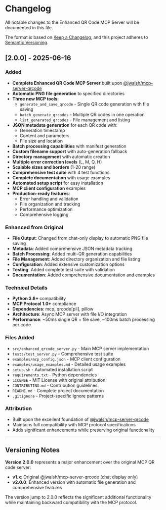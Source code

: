 # Changelog

All notable changes to the Enhanced QR Code MCP Server will be documented in this file.

The format is based on [Keep a Changelog](https://keepachangelog.com/en/1.0.0/),
and this project adheres to [Semantic Versioning](https://semver.org/spec/v2.0.0.html).

## [2.0.0] - 2025-06-16

### Added
- **Complete Enhanced QR Code MCP Server** built upon [@jwalsh/mcp-server-qrcode](https://github.com/jwalsh/mcp-server-qrcode)
- **Automatic PNG file generation** to specified directories
- **Three new MCP tools**:
  - `generate_and_save_qrcode` - Single QR code generation with file saving
  - `batch_generate_qrcodes` - Multiple QR codes in one operation
  - `list_generated_qrcodes` - File management and listing
- **JSON metadata generation** for each QR code with:
  - Generation timestamp
  - Content and parameters
  - File size and location
- **Batch processing capabilities** with manifest generation
- **Custom filename support** with auto-generation fallback
- **Directory management** with automatic creation
- **Multiple error correction levels** (L, M, Q, H)
- **Scalable sizes and borders** (1-20 range)
- **Comprehensive test suite** with 4 test functions
- **Complete documentation** with usage examples
- **Automated setup script** for easy installation
- **MCP client configuration** examples
- **Production-ready features**:
  - Error handling and validation
  - File organization and tracking
  - Performance optimization
  - Comprehensive logging

### Enhanced from Original
- **File Output**: Changed from chat-only display to automatic PNG file saving
- **Metadata**: Added comprehensive JSON metadata tracking
- **Batch Processing**: Added multi-QR generation capabilities
- **File Management**: Added directory organization and file listing
- **Configuration**: Added extensive customization options
- **Testing**: Added complete test suite with validation
- **Documentation**: Added comprehensive documentation and examples

### Technical Details
- **Python 3.8+** compatibility
- **MCP Protocol 1.0+** compliance
- **Dependencies**: mcp, qrcode[pil], pillow
- **Architecture**: Async MCP server with file I/O integration
- **Performance**: ~50ms single QR + file save, ~100ms batch processing per code

### Files Added
- `src/enhanced_qrcode_server.py` - Main MCP server implementation
- `tests/test_server.py` - Comprehensive test suite
- `examples/mcp_config.json` - MCP client configuration
- `examples/usage_examples.md` - Detailed usage examples
- `setup.sh` - Automated installation script
- `requirements.txt` - Python dependencies
- `LICENSE` - MIT License with original attribution
- `CONTRIBUTING.md` - Contribution guidelines
- `README.md` - Complete project documentation
- `.gitignore` - Project-specific ignore patterns

### Attribution
- Built upon the excellent foundation of [@jwalsh/mcp-server-qrcode](https://github.com/jwalsh/mcp-server-qrcode)
- Maintains full compatibility with MCP protocol specifications
- Adds significant enhancements while preserving original functionality

---

## Versioning Notes

**Version 2.0.0** represents a major enhancement over the original MCP QR code server:
- **v1.x**: Original @jwalsh/mcp-server-qrcode (chat display only)
- **v2.0.0**: Enhanced version with automatic file generation and comprehensive features

The version jump to 2.0.0 reflects the significant additional functionality while maintaining backward compatibility with the MCP protocol.